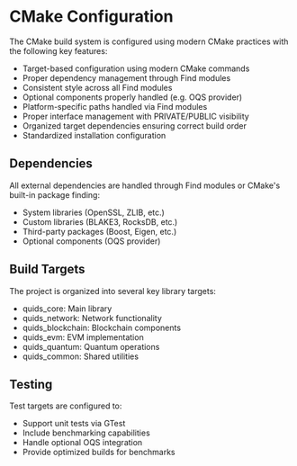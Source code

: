 # CMake Configuration

The CMake build system is configured using modern CMake practices with the following key features:

- Target-based configuration using modern CMake commands
- Proper dependency management through Find modules
- Consistent style across all Find modules
- Optional components properly handled (e.g. OQS provider)
- Platform-specific paths handled via Find modules
- Proper interface management with PRIVATE/PUBLIC visibility
- Organized target dependencies ensuring correct build order
- Standardized installation configuration

## Dependencies

All external dependencies are handled through Find modules or CMake's built-in package finding:

- System libraries (OpenSSL, ZLIB, etc.)
- Custom libraries (BLAKE3, RocksDB, etc.)
- Third-party packages (Boost, Eigen, etc.)
- Optional components (OQS provider)

## Build Targets 

The project is organized into several key library targets:

- quids_core: Main library 
- quids_network: Network functionality
- quids_blockchain: Blockchain components
- quids_evm: EVM implementation
- quids_quantum: Quantum operations
- quids_common: Shared utilities

## Testing

Test targets are configured to:
- Support unit tests via GTest
- Include benchmarking capabilities
- Handle optional OQS integration
- Provide optimized builds for benchmarks